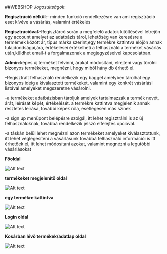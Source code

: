 ﻿﻿﻿﻿﻿##﻿﻿WEBSHOP
*Jogosultságok*:

**Regisztráció nélkül**:- minden funkció rendelkezésre van ami regisztráció eset kívéve a vásárlás, valamint értékelés

**Regisztrációval**:-Regisztárcó során a megfelelő adatok kitöltésével létrejön egy account amelyet az adatbázis tárol,
lehetőség van keresésre a termémek között ár, típus márka szerint,egy termékre kattintva elöjön annak tulajdondságai,ára, értékelései
értékelheti a felhasználó a terméket vásárlás után,küldhet email-t a forgalmazonak a megjegyzéseivel kapcsolatban.

**Admin**:képes új terméket felvinni, árakat módosítani, elrejteni vagy törölni bizonyos termékeket, megnézni, hogy miből hány db érhető el.

-Regisztrált felhasználó rendelkezik egy baggel amelyben tárolhat egy bizonyos ideig a kiválasztott termékeket, valamint egy konkrét vásárlási
listával amelyeket megszeretne vásárolni.

-a termékeket adatbázisban tároljuk amelyek tartalmazzák a termék nevét, árát, leírását képét, értékelését.
a termékre kattintva megjelenik annak részletes leírása, további képek róla, esetlegesen más színek

-a sign up menüpont belépésre szolgál, itt lehet regisztrálni is az új felhasználoknak, továbbá rendelkezik jelszó elfelejtés opcióval.

-a táskán belül lehet megnézni azon termékeket amelyeket kiválasztottunk, itt lehet véglegesíteni a vásárlásunk
továbbá felhasználó információi is itt érhetőek el, itt lehet módosítani azokat,
valamint megnézni a legutóbbi vásárlásokat

**Főoldal**

![Alt text](mockup/page1.PNG)

**termékeket megjelenítő oldal**

![Alt text](mockup/page2.PNG)

**egy termékre kattintva**

![Alt text](mockup/page2-itemselected.PNG)

**Login oldal**

![Alt text](mockup/page3.PNG)

**Kosárban lévő termékek/adatlap oldal**

![Alt text](mockup/page4.PNG)
